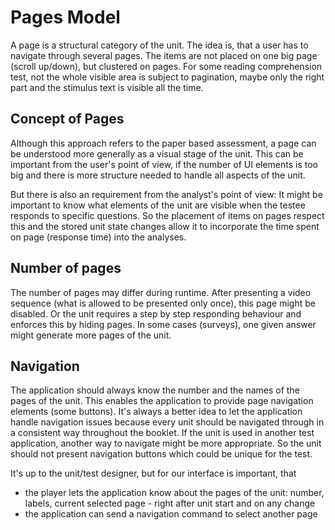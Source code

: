 # Pages Model
A page is a structural category of the unit. The idea is, that a user has to navigate through 
several pages. The items are not placed on one big page (scroll up/down), but clustered on pages. For some reading
comprehension test, not the whole visible area is subject to pagination, maybe only the right part and the stimulus
text is visible all the time.

## Concept of Pages
Although this approach refers to the paper based assessment, a page can be understood more generally as a 
visual stage of the unit. This can be important from the user's point of view, if the number of UI elements is
too big and there is more structure needed to handle all aspects of the unit. 

But there is also an requirement from the analyst's point of view: It might be important to know what elements of the 
unit are visible when the testee responds to specific questions. So the placement of items on pages respect this and 
the stored unit state changes allow it to incorporate the time spent on page (response time) into the analyses.

## Number of pages
The number of pages may differ during runtime. After presenting a video sequence (what is allowed to be presented
only once), this page might be disabled. Or the unit requires a step by step responding behaviour and enforces this
by hiding pages. In some cases (surveys), one given answer might generate more pages of the unit.

## Navigation
The application should always know the number and the names of the pages of the unit. This enables the application to 
provide page navigation elements (some buttons). It's always a better idea to let the application handle navigation 
issues because every unit should be navigated through in a consistent way throughout the booklet. If the unit is used 
in another test application, another way to navigate might be more appropriate. So the unit should not present 
navigation buttons which could be unique for the test. 

It's up to the unit/test designer, but for our interface is important, that
* the player lets the application know about the pages of the unit: number, labels, current selected page - right
after unit start and on any change 
* the application can send a navigation command to select another page
